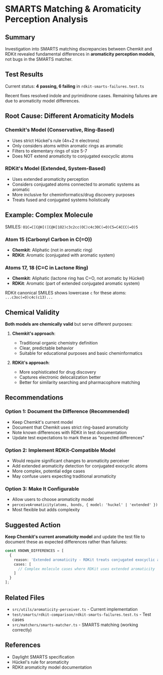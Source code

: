 # SMARTS Matching & Aromaticity Perception Analysis

## Summary

Investigation into SMARTS matching discrepancies between Chemkit and RDKit revealed fundamental differences in **aromaticity perception models**, not bugs in the SMARTS matcher.

## Test Results

Current status: **4 passing, 6 failing** in `rdkit-smarts-failures.test.ts`

Recent fixes resolved indole and pyrimidinone cases. Remaining failures are due to aromaticity model differences.

## Root Cause: Different Aromaticity Models

### Chemkit's Model (Conservative, Ring-Based)
- Uses strict Hückel's rule (4n+2 π electrons)
- Only considers atoms within aromatic rings as aromatic
- Filters to elementary rings of size 5-7
- Does NOT extend aromaticity to conjugated exocyclic atoms

### RDKit's Model (Extended, System-Based)
- Uses extended aromaticity perception
- Considers conjugated atoms connected to aromatic systems as aromatic
- More inclusive for cheminformatics/drug discovery purposes
- Treats fused and conjugated systems holistically

## Example: Complex Molecule

SMILES: `O1C=C[C@H]([C@H]1O2)c3c2cc(OC)c4c3OC(=O)C5=C4CCC(=O)5`

### Atom 15 (Carbonyl Carbon in C(=O))
- **Chemkit**: Aliphatic (not in aromatic ring)
- **RDKit**: Aromatic (conjugated with aromatic system)

### Atoms 17, 18 (C=C in Lactone Ring)  
- **Chemkit**: Aliphatic (lactone ring has C=O, not aromatic by Hückel)
- **RDKit**: Aromatic (part of extended conjugated aromatic system)

RDKit canonical SMILES shows lowercase `c` for these atoms: `...c3oc(=O)c4c(c13)...`

## Chemical Validity

**Both models are chemically valid** but serve different purposes:

1. **Chemkit's approach**: 
   - Traditional organic chemistry definition
   - Clear, predictable behavior
   - Suitable for educational purposes and basic cheminformatics

2. **RDKit's approach**:
   - More sophisticated for drug discovery
   - Captures electronic delocalization better
   - Better for similarity searching and pharmacophore matching

## Recommendations

### Option 1: Document the Difference (Recommended)
- Keep Chemkit's current model
- Document that Chemkit uses strict ring-based aromaticity
- Note known differences with RDKit in test documentation
- Update test expectations to mark these as "expected differences"

### Option 2: Implement RDKit-Compatible Model
- Would require significant changes to aromaticity perceiver
- Add extended aromaticity detection for conjugated exocyclic atoms
- More complex, potential edge cases
- May confuse users expecting traditional aromaticity

### Option 3: Make It Configurable
- Allow users to choose aromaticity model
- `perceiveAromaticity(atoms, bonds, { model: 'huckel' | 'extended' })`
- Most flexible but adds complexity

## Suggested Action

**Keep Chemkit's current aromaticity model** and update the test file to document these as expected differences rather than failures:

```typescript
const KNOWN_DIFFERENCES = [
  {
    reason: 'Extended aromaticity - RDKit treats conjugated exocyclic atoms as aromatic',
    cases: [
      // Complex molecule cases where RDKit uses extended aromaticity
    ]
  }
];
```

## Related Files

- `src/utils/aromaticity-perceiver.ts` - Current implementation
- `test/smarts/rdkit-comparison/rdkit-smarts-failures.test.ts` - Test cases
- `src/matchers/smarts-matcher.ts` - SMARTS matching (working correctly)

## References

- Daylight SMARTS specification
- Hückel's rule for aromaticity
- RDKit aromaticity model documentation
